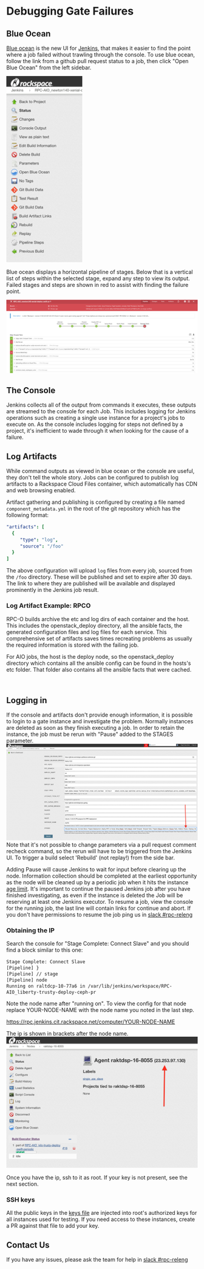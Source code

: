 # Debugging Gate Failures

## Blue Ocean
[Blue ocean](https://rpc.jenkins.cit.rackspace.net/blue/organizations/jenkins/pipelines) is the new UI for [Jenkins](https://rpc.jenkins.cit.rackspace.net/), that makes it easier to find the point where
a job failed without trawling through the console. To use blue ocean, follow
the link from a github pull request status to a job, then click "Open Blue
Ocean" from the left sidebar.

<img src="images/debugging/sidebar.png" width=200>

Blue ocean displays a horizontal pipeline of stages. Below that is a vertical
list of steps within the selected stage, expand any step to view its output.
Failed stages and steps are shown in red to assist with finding the failure point.

![](images/debugging/blueocean.png)



## The Console
Jenkins collects all of the output from commands it executes, these outputs are
streamed to the console for each Job. This includes logging for Jenkins
operations such as creating a single use instance for a project's jobs to
execute on. As the console includes logging for steps not defined by a project,
it's inefficient to wade through it when looking for the cause of a failure.

## Log Artifacts
While command outputs as viewed in blue ocean or the console are useful, they
don't tell the whole story. Jobs can be configured to publish log artifacts to
a Rackspace Cloud Files container, which automatically has CDN and web browsing
enabled.

Artifact gathering and publishing is configured by creating a file named
``component_metadata.yml`` in the root of the git repository which has the
following format:

``` yaml
"artifacts": [
  {
     "type": "log",
     "source": "/foo"
  }
]
```

The above configuration will upload ``log`` files from every job, sourced from
the ``/foo`` directory. These will be published and set to expire after 30 days.
The link to where they are published will be available and displayed
prominently in the Jenkins job result.

### Log Artifact Example: RPCO

RPC-O builds archive the etc and log dirs of each container and the host.
This includes the openstack_deploy directory, all the ansible facts, the generated
configuration files and log files for each service. This comprehensive set of
artifacts saves times recreating problems as usually the required information
is stored with the failing job.

For AIO jobs, the host is the deploy node, so the openstack_deploy directory
which contains all the ansible config can be found in the hosts's etc folder.
That folder also contains all the ansible facts that were cached.

 
## Logging in
If the console and artifacts don't provide enough information, it is possible
to login to a gate instance and investigate the problem. Normally instances
are deleted as soon as they finish executing a job. In order to retain
the instance, the job must be rerun with "Pause" added to the STAGES parameter.
![](images/debugging/add_pause.png)
Note that it's not possible to change parameters via a pull request comment
recheck command, so the rerun will have to be triggered from the Jenkins UI. To
trigger a build select 'Rebuild' (not replay!) from the side bar.

Adding Pause will cause Jenkins to wait for input before clearing up the node.
Information collection should be completed at the earliest opportunity as the
node will be cleaned up by a periodic job when it hits the instance [age
limit](https://github.com/rcbops/rpc-gating/blob/master/rpc_jobs/periodic_cleanup.yml#L6-L9).
It's important to continue the paused Jenkins job after you have finished
investigating, as even if the instance is deleted the Job will be reserving at
least one Jenkins executor. To resume a job, view the console for the running job,
the last line will contain links for continue and abort. If you don't have
permissions to resume the job ping us in [slack #rpc-releng ](https://rackspace.slack.com/messages/C5E42823W)

### Obtaining the IP
Search the console for "Stage Complete: Connect Slave" and you should find a
block similar to this one:

```
Stage Complete: Connect Slave
[Pipeline] }
[Pipeline] // stage
[Pipeline] node
Running on raltdcp-10-77a6 in /var/lib/jenkins/workspace/RPC-AIO_liberty-trusty-deploy-ceph-pr
```

Note the node name after "running on". To view the config for that node replace
YOUR-NODE-NAME with the node name you noted in the last step.

https://rpc.jenkins.cit.rackspace.net/computer/YOUR-NODE-NAME

The ip is shown in brackets after the node name.
![](images/debugging/node_ip.png)

Once you have the ip, ssh to it as root. If your key is not present, see the
next section.

### SSH keys
All the public keys in the [keys file](https://github.com/rcbops/rpc-gating/blob/master/keys/rcb.keys) are injected
into root's authorized keys for all instances used for testing. If you need
access to these instances, create a PR against that file to add your key.


## Contact Us
If you have any issues, please ask the team for help in [slack #rpc-releng](https://rackspace.slack.com/messages/C5E42823W
)
